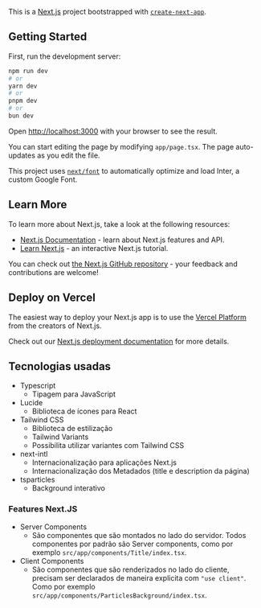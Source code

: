 This is a [Next.js](https://nextjs.org/) project bootstrapped with [`create-next-app`](https://github.com/vercel/next.js/tree/canary/packages/create-next-app).

## Getting Started

First, run the development server:

```bash
npm run dev
# or
yarn dev
# or
pnpm dev
# or
bun dev
```

Open [http://localhost:3000](http://localhost:3000) with your browser to see the result.

You can start editing the page by modifying `app/page.tsx`. The page auto-updates as you edit the file.

This project uses [`next/font`](https://nextjs.org/docs/basic-features/font-optimization) to automatically optimize and load Inter, a custom Google Font.

## Learn More

To learn more about Next.js, take a look at the following resources:

- [Next.js Documentation](https://nextjs.org/docs) - learn about Next.js features and API.
- [Learn Next.js](https://nextjs.org/learn) - an interactive Next.js tutorial.

You can check out [the Next.js GitHub repository](https://github.com/vercel/next.js/) - your feedback and contributions are welcome!

## Deploy on Vercel

The easiest way to deploy your Next.js app is to use the [Vercel Platform](https://vercel.com/new?utm_medium=default-template&filter=next.js&utm_source=create-next-app&utm_campaign=create-next-app-readme) from the creators of Next.js.

Check out our [Next.js deployment documentation](https://nextjs.org/docs/deployment) for more details.

## Tecnologias usadas

- Typescript
  - Tipagem para JavaScript
- Lucide
  - Biblioteca de ícones para React
- Tailwind CSS
  - Biblioteca de estilização
  - Tailwind Variants
  - Possibilita utilizar variantes com Tailwind CSS
- next-intl
  - Internacionalização para aplicações Next.js
  - Internacionalização dos Metadados (title e description da página)
- tsparticles
  - Background interativo

### Features Next.JS

- Server Components
  - São componentes que são montados no lado do servidor. Todos componentes por padrão são Server components, como por exemplo `src/app/components/Title/index.tsx`.
- Client Components
  - São componentes que são renderizados no lado do cliente, precisam ser declarados de maneira explicita com `"use client"`. Como por exemplo `src/app/components/ParticlesBackground/index.tsx`.
